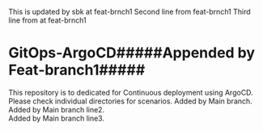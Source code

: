 This is updated by sbk at feat-brnch1
Second line from feat-brnch1
Third line from at feat-brnch1

# GitOps-ArgoCD#####Appended by Feat-branch1#####

This repository is to dedicated for Continuous deployment using ArgoCD. 
Please check individual directories for scenarios. 
Added by Main branch.  
Added by Main branch line2.  
Added by Main branch line3.  
